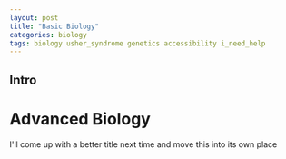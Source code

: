 ```yaml
---
layout: post
title: "Basic Biology"
categories: biology
tags: biology usher_syndrome genetics accessibility i_need_help
---
```


## Intro


# Advanced Biology

I'll come up with a better title next time and move this into its own place

## 


